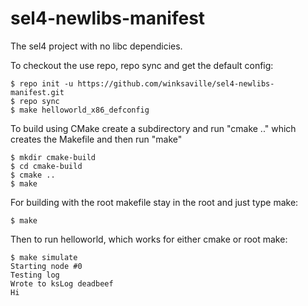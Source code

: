 sel4-newlibs-manifest
=================
The sel4 project with no libc dependicies.

To checkout the use repo, repo sync and get the default config:
```
$ repo init -u https://github.com/winksaville/sel4-newlibs-manifest.git
$ repo sync
$ make helloworld_x86_defconfig
```

To build using CMake create a subdirectory and run "cmake .."
which creates the Makefile and then run "make"
```
$ mkdir cmake-build
$ cd cmake-build
$ cmake ..
$ make
```

For building with the root makefile stay in the root and just type make:
```
$ make
```

Then to run helloworld, which works for either cmake or root make:
```
$ make simulate
Starting node #0
Testing log
Wrote to ksLog deadbeef
Hi
```
